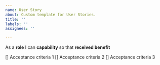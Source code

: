 ```yaml
---
name: User Story
about: Custom template for User Stories.
title: ''
labels: ''
assignees: ''

---
```


As a **role** I can **capability** so that **received benefit**

[] Acceptance criteria 1
[] Acceptance criteria 2
[] Acceptance criteria 3

